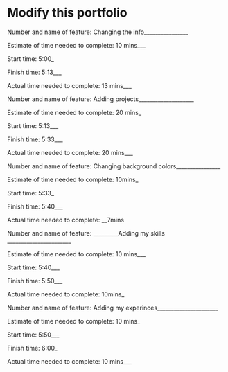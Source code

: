 # Modify this portfolio
Number and name of feature: Changing the info________________

Estimate of time needed to complete: 10 mins___

Start time: 5:00_

Finish time: 5:13___

Actual time needed to complete: 13 mins___

Number and name of feature: Adding projects____________________

Estimate of time needed to complete: 20 mins_

Start time: 5:13___

Finish time: 5:33___

Actual time needed to complete: 20 mins___

Number and name of feature: Changing background colors________________

Estimate of time needed to complete: 10mins_

Start time: 5:33_

Finish time: 5:40___

Actual time needed to complete: __7mins

Number and name of feature: _________Adding my skills _______________________

Estimate of time needed to complete: 10 mins___

Start time: 5:40___

Finish time: 5:50___

Actual time needed to complete: 10mins_

Number and name of feature: Adding my experinces______________________

Estimate of time needed to complete: 10 mins_

Start time: 5:50___

Finish time: 6:00_

Actual time needed to complete: 10 mins___

